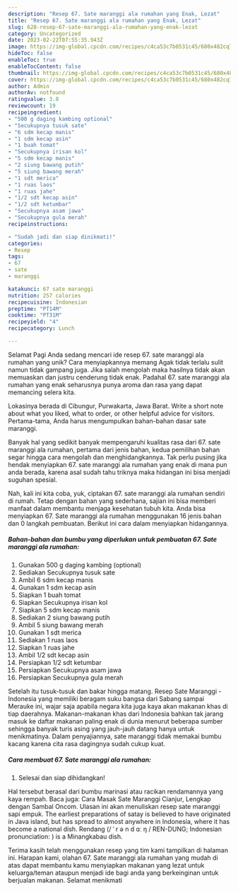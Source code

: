 ```yaml
---
description: "Resep 67. Sate maranggi ala rumahan yang Enak, Lezat"
title: "Resep 67. Sate maranggi ala rumahan yang Enak, Lezat"
slug: 628-resep-67-sate-maranggi-ala-rumahan-yang-enak-lezat
category: Uncategorized
date: 2023-02-22T07:55:35.943Z
image: https://img-global.cpcdn.com/recipes/c4ca53c7b0531c45/680x482cq70/67-sate-maranggi-ala-rumahan-foto-resep-utama.jpg
hideToc: false
enableToc: true
enableTocContent: false
thumbnail: https://img-global.cpcdn.com/recipes/c4ca53c7b0531c45/680x482cq70/67-sate-maranggi-ala-rumahan-foto-resep-utama.jpg
cover: https://img-global.cpcdn.com/recipes/c4ca53c7b0531c45/680x482cq70/67-sate-maranggi-ala-rumahan-foto-resep-utama.jpg
author: Admin
authorAv: notfound
ratingvalue: 3.8
reviewcount: 19
recipeingredient:
- "500 g daging kambing optional"
- "Secukupnya tusuk sate"
- "6 sdm kecap manis"
- "1 sdm kecap asin"
- "1 buah tomat"
- "Secukupnya irisan kol"
- "5 sdm kecap manis"
- "2 siung bawang putih"
- "5 siung bawang merah"
- "1 sdt merica"
- "1 ruas laos"
- "1 ruas jahe"
- "1/2 sdt kecap asin"
- "1/2 sdt ketumbar"
- "Secukupnya asam jawa"
- "Secukupnya gula merah"
recipeinstructions:

- "Sudah jadi dan siap dinikmati!"
categories:
- Resep
tags:
- 67
- sate
- maranggi

katakunci: 67 sate maranggi 
nutrition: 257 calories
recipecuisine: Indonesian
preptime: "PT14M"
cooktime: "PT31M"
recipeyield: "4"
recipecategory: Lunch

---
```



Selamat Pagi Anda sedang mencari ide resep 67. sate maranggi ala rumahan yang unik? Cara menyiapkannya memang Agak tidak terlalu sulit namun tidak gampang juga. Jika salah mengolah maka hasilnya tidak akan memuaskan dan justru cenderung tidak enak. Padahal 67. sate maranggi ala rumahan yang enak seharusnya punya aroma dan rasa yang dapat memancing selera kita.


Lokasinya berada di Cibungur, Purwakarta, Jawa Barat. Write a short note about what you liked, what to order, or other helpful advice for visitors. Pertama-tama, Anda harus mengumpulkan bahan-bahan dasar sate maranggi.

Banyak hal yang sedikit banyak mempengaruhi kualitas rasa dari 67. sate maranggi ala rumahan, pertama dari jenis bahan, kedua pemilihan bahan segar hingga cara mengolah dan menghidangkannya. Tak perlu pusing jika hendak menyiapkan 67. sate maranggi ala rumahan yang enak di mana pun anda berada, karena asal sudah tahu triknya maka hidangan ini bisa menjadi suguhan spesial.


Nah, kali ini kita coba, yuk, ciptakan 67. sate maranggi ala rumahan sendiri di rumah. Tetap dengan bahan yang sederhana, sajian ini bisa memberi manfaat dalam membantu menjaga kesehatan tubuh kita. Anda bisa menyiapkan 67. Sate maranggi ala rumahan menggunakan 16 jenis bahan dan 0 langkah pembuatan. Berikut ini cara dalam menyiapkan hidangannya.

<!--inarticleads1-->

##### Bahan-bahan dan bumbu yang diperlukan untuk pembuatan 67. Sate maranggi ala rumahan:

1. Gunakan 500 g daging kambing (optional)
1. Sediakan Secukupnya tusuk sate
1. Ambil 6 sdm kecap manis
1. Gunakan 1 sdm kecap asin
1. Siapkan 1 buah tomat
1. Siapkan Secukupnya irisan kol
1. Siapkan 5 sdm kecap manis
1. Sediakan 2 siung bawang putih
1. Ambil 5 siung bawang merah
1. Gunakan 1 sdt merica
1. Sediakan 1 ruas laos
1. Siapkan 1 ruas jahe
1. Ambil 1/2 sdt kecap asin
1. Persiapkan 1/2 sdt ketumbar
1. Persiapkan Secukupnya asam jawa
1. Persiapkan Secukupnya gula merah


Setelah itu tusuk-tusuk dan bakar hingga matang. Resep Sate Maranggi - Indonesia yang memiliki beragam suku bangsa dari Sabang sampai Merauke ini, wajar saja apabila negara kita juga kaya akan makanan khas di tiap daerahnya. Makanan-makanan khas dari Indonesia bahkan tak jarang masuk ke daftar makanan paling enak di dunia menurut beberapa sumber sehingga banyak turis asing yang jauh-jauh datang hanya untuk menikmatinya. Dalam penyajiannya, sate maranggi tidak memakai bumbu kacang karena cita rasa dagingnya sudah cukup kuat. 

<!--inarticleads2-->

##### Cara membuat 67. Sate maranggi ala rumahan:


1. Selesai dan siap dihidangkan!

Hal tersebut berasal dari bumbu marinasi atau racikan rendamannya yang kaya rempah. Baca juga: Cara Masak Sate Maranggi Cianjur, Lengkap dengan Sambal Oncom. Ulasan ini akan menuliskan resep sate maranggi sapi empuk. The earliest preparations of satay is believed to have originated in Java island, but has spread to almost anywhere in Indonesia, where it has become a national dish. Rendang (/ ˈ r ə n d ɑː ŋ / REN-DUNG; Indonesian pronunciation: ) is a Minangkabau dish. 

Terima kasih telah menggunakan resep yang tim kami tampilkan di halaman ini. Harapan kami, olahan 67. Sate maranggi ala rumahan yang mudah di atas dapat membantu kamu menyiapkan makanan yang lezat untuk keluarga/teman ataupun menjadi ide bagi anda yang berkeinginan untuk berjualan makanan. Selamat menikmati
